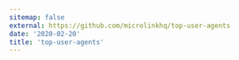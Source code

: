```yaml
---
sitemap: false
external: https://github.com/microlinkhq/top-user-agents
date: '2020-02-20'
title: 'top-user-agents'
---
```

